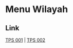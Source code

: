 # Menu Wilayah

## Link

[TPS 001](https://github.com/gigit-pemilu/pemilu-2024-74-sulawesi-tenggara/tree/main/pilpres/hitung-suara/sub/74-sulawesi-tenggara/sub/12-konawe-kepulauan/sub/05-wawonii-tenggara/sub/2011-sainoa-indah/sub/001-tps)
 | 
[TPS 002](https://github.com/gigit-pemilu/pemilu-2024-74-sulawesi-tenggara/tree/main/pilpres/hitung-suara/sub/74-sulawesi-tenggara/sub/12-konawe-kepulauan/sub/05-wawonii-tenggara/sub/2011-sainoa-indah/sub/002-tps)


